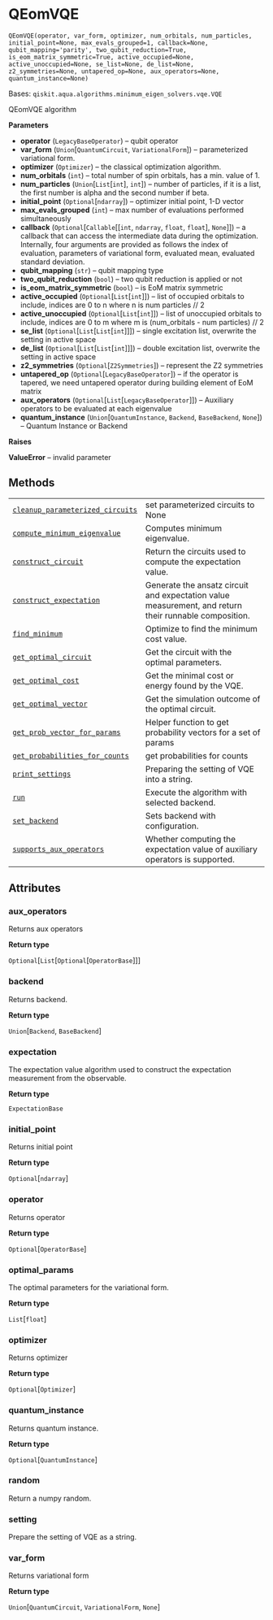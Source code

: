 # QEomVQE

`QEomVQE(operator, var_form, optimizer, num_orbitals, num_particles, initial_point=None, max_evals_grouped=1, callback=None, qubit_mapping='parity', two_qubit_reduction=True, is_eom_matrix_symmetric=True, active_occupied=None, active_unoccupied=None, se_list=None, de_list=None, z2_symmetries=None, untapered_op=None, aux_operators=None, quantum_instance=None)`

Bases: `qiskit.aqua.algorithms.minimum_eigen_solvers.vqe.VQE`

QEomVQE algorithm

**Parameters**

*   **operator** (`LegacyBaseOperator`) – qubit operator
*   **var\_form** (`Union`\[`QuantumCircuit`, `VariationalForm`]) – parameterized variational form.
*   **optimizer** (`Optimizer`) – the classical optimization algorithm.
*   **num\_orbitals** (`int`) – total number of spin orbitals, has a min. value of 1.
*   **num\_particles** (`Union`\[`List`\[`int`], `int`]) – number of particles, if it is a list, the first number is alpha and the second number if beta.
*   **initial\_point** (`Optional`\[`ndarray`]) – optimizer initial point, 1-D vector
*   **max\_evals\_grouped** (`int`) – max number of evaluations performed simultaneously
*   **callback** (`Optional`\[`Callable`\[\[`int`, `ndarray`, `float`, `float`], `None`]]) – a callback that can access the intermediate data during the optimization. Internally, four arguments are provided as follows the index of evaluation, parameters of variational form, evaluated mean, evaluated standard deviation.
*   **qubit\_mapping** (`str`) – qubit mapping type
*   **two\_qubit\_reduction** (`bool`) – two qubit reduction is applied or not
*   **is\_eom\_matrix\_symmetric** (`bool`) – is EoM matrix symmetric
*   **active\_occupied** (`Optional`\[`List`\[`int`]]) – list of occupied orbitals to include, indices are 0 to n where n is num particles // 2
*   **active\_unoccupied** (`Optional`\[`List`\[`int`]]) – list of unoccupied orbitals to include, indices are 0 to m where m is (num\_orbitals - num particles) // 2
*   **se\_list** (`Optional`\[`List`\[`List`\[`int`]]]) – single excitation list, overwrite the setting in active space
*   **de\_list** (`Optional`\[`List`\[`List`\[`int`]]]) – double excitation list, overwrite the setting in active space
*   **z2\_symmetries** (`Optional`\[`Z2Symmetries`]) – represent the Z2 symmetries
*   **untapered\_op** (`Optional`\[`LegacyBaseOperator`]) – if the operator is tapered, we need untapered operator during building element of EoM matrix
*   **aux\_operators** (`Optional`\[`List`\[`LegacyBaseOperator`]]) – Auxiliary operators to be evaluated at each eigenvalue
*   **quantum\_instance** (`Union`\[`QuantumInstance`, `Backend`, `BaseBackend`, `None`]) – Quantum Instance or Backend

**Raises**

**ValueError** – invalid parameter

## Methods

|                                                                                                                                                                                                                                                |                                                                                                       |
| ---------------------------------------------------------------------------------------------------------------------------------------------------------------------------------------------------------------------------------------------- | ----------------------------------------------------------------------------------------------------- |
| [`cleanup_parameterized_circuits`](qiskit.chemistry.algorithms.QEomVQE.cleanup_parameterized_circuits#qiskit.chemistry.algorithms.QEomVQE.cleanup_parameterized_circuits "qiskit.chemistry.algorithms.QEomVQE.cleanup_parameterized_circuits") | set parameterized circuits to None                                                                    |
| [`compute_minimum_eigenvalue`](qiskit.chemistry.algorithms.QEomVQE.compute_minimum_eigenvalue#qiskit.chemistry.algorithms.QEomVQE.compute_minimum_eigenvalue "qiskit.chemistry.algorithms.QEomVQE.compute_minimum_eigenvalue")                 | Computes minimum eigenvalue.                                                                          |
| [`construct_circuit`](qiskit.chemistry.algorithms.QEomVQE.construct_circuit#qiskit.chemistry.algorithms.QEomVQE.construct_circuit "qiskit.chemistry.algorithms.QEomVQE.construct_circuit")                                                     | Return the circuits used to compute the expectation value.                                            |
| [`construct_expectation`](qiskit.chemistry.algorithms.QEomVQE.construct_expectation#qiskit.chemistry.algorithms.QEomVQE.construct_expectation "qiskit.chemistry.algorithms.QEomVQE.construct_expectation")                                     | Generate the ansatz circuit and expectation value measurement, and return their runnable composition. |
| [`find_minimum`](qiskit.chemistry.algorithms.QEomVQE.find_minimum#qiskit.chemistry.algorithms.QEomVQE.find_minimum "qiskit.chemistry.algorithms.QEomVQE.find_minimum")                                                                         | Optimize to find the minimum cost value.                                                              |
| [`get_optimal_circuit`](qiskit.chemistry.algorithms.QEomVQE.get_optimal_circuit#qiskit.chemistry.algorithms.QEomVQE.get_optimal_circuit "qiskit.chemistry.algorithms.QEomVQE.get_optimal_circuit")                                             | Get the circuit with the optimal parameters.                                                          |
| [`get_optimal_cost`](qiskit.chemistry.algorithms.QEomVQE.get_optimal_cost#qiskit.chemistry.algorithms.QEomVQE.get_optimal_cost "qiskit.chemistry.algorithms.QEomVQE.get_optimal_cost")                                                         | Get the minimal cost or energy found by the VQE.                                                      |
| [`get_optimal_vector`](qiskit.chemistry.algorithms.QEomVQE.get_optimal_vector#qiskit.chemistry.algorithms.QEomVQE.get_optimal_vector "qiskit.chemistry.algorithms.QEomVQE.get_optimal_vector")                                                 | Get the simulation outcome of the optimal circuit.                                                    |
| [`get_prob_vector_for_params`](qiskit.chemistry.algorithms.QEomVQE.get_prob_vector_for_params#qiskit.chemistry.algorithms.QEomVQE.get_prob_vector_for_params "qiskit.chemistry.algorithms.QEomVQE.get_prob_vector_for_params")                 | Helper function to get probability vectors for a set of params                                        |
| [`get_probabilities_for_counts`](qiskit.chemistry.algorithms.QEomVQE.get_probabilities_for_counts#qiskit.chemistry.algorithms.QEomVQE.get_probabilities_for_counts "qiskit.chemistry.algorithms.QEomVQE.get_probabilities_for_counts")         | get probabilities for counts                                                                          |
| [`print_settings`](qiskit.chemistry.algorithms.QEomVQE.print_settings#qiskit.chemistry.algorithms.QEomVQE.print_settings "qiskit.chemistry.algorithms.QEomVQE.print_settings")                                                                 | Preparing the setting of VQE into a string.                                                           |
| [`run`](qiskit.chemistry.algorithms.QEomVQE.run#qiskit.chemistry.algorithms.QEomVQE.run "qiskit.chemistry.algorithms.QEomVQE.run")                                                                                                             | Execute the algorithm with selected backend.                                                          |
| [`set_backend`](qiskit.chemistry.algorithms.QEomVQE.set_backend#qiskit.chemistry.algorithms.QEomVQE.set_backend "qiskit.chemistry.algorithms.QEomVQE.set_backend")                                                                             | Sets backend with configuration.                                                                      |
| [`supports_aux_operators`](qiskit.chemistry.algorithms.QEomVQE.supports_aux_operators#qiskit.chemistry.algorithms.QEomVQE.supports_aux_operators "qiskit.chemistry.algorithms.QEomVQE.supports_aux_operators")                                 | Whether computing the expectation value of auxiliary operators is supported.                          |

## Attributes

### aux\_operators

Returns aux operators

**Return type**

`Optional`\[`List`\[`Optional`\[`OperatorBase`]]]

### backend

Returns backend.

**Return type**

`Union`\[`Backend`, `BaseBackend`]

### expectation

The expectation value algorithm used to construct the expectation measurement from the observable.

**Return type**

`ExpectationBase`

### initial\_point

Returns initial point

**Return type**

`Optional`\[`ndarray`]

### operator

Returns operator

**Return type**

`Optional`\[`OperatorBase`]

### optimal\_params

The optimal parameters for the variational form.

**Return type**

`List`\[`float`]

### optimizer

Returns optimizer

**Return type**

`Optional`\[`Optimizer`]

### quantum\_instance

Returns quantum instance.

**Return type**

`Optional`\[`QuantumInstance`]

### random

Return a numpy random.

### setting

Prepare the setting of VQE as a string.

### var\_form

Returns variational form

**Return type**

`Union`\[`QuantumCircuit`, `VariationalForm`, `None`]
